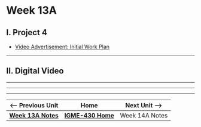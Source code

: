 # Week 13A

## I. Project 4
- [Video Advertisement: Initial Work Plan](https://docs.google.com/document/d/1enKMUCDWQEZRj2HHF47DGJtSHQnu2NqOXWWwneDMCRE/edit?tab=t.0)

---

## II. Digital Video

---


---
---

| <-- Previous Unit | Home | Next Unit -->
| --- | --- | --- 
|  [**Week 13A Notes**](12B.md)  |  [**IGME-430 Home**](../) | Week 14A Notes



